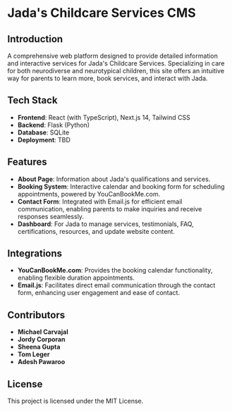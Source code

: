 # Jada's Childcare Services CMS

## Introduction
A comprehensive web platform designed to provide detailed information and interactive services for Jada's Childcare Services. Specializing in care for both neurodiverse and neurotypical children, this site offers an intuitive way for parents to learn more, book services, and interact with Jada.

## Tech Stack
- **Frontend**: React (with TypeScript), Next.js 14, Tailwind CSS
- **Backend**: Flask (Python)
- **Database**: SQLite
- **Deployment**: TBD

## Features
- **About Page**: Information about Jada's qualifications and services.
- **Booking System**: Interactive calendar and booking form for scheduling appointments, powered by YouCanBookMe.com.
- **Contact Form**: Integrated with Email.js for efficient email communication, enabling parents to make inquiries and receive responses seamlessly.
- **Dashboard**: For Jada to manage services, testimonials, FAQ, certifications, resources, and update website content.

## Integrations
- **YouCanBookMe.com**: Provides the booking calendar functionality, enabling flexible duration appointments.
- **Email.js**: Facilitates direct email communication through the contact form, enhancing user engagement and ease of contact.

## Contributors
- **Michael Carvajal**
- **Jordy Corporan**
- **Sheena Gupta**
- **Tom Leger**
- **Adesh Pawaroo**

## License
This project is licensed under the MIT License.

